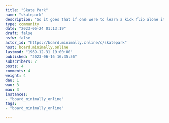 ```yaml
---
title: "Skate Park" 
name: "skatepark"
description: "So it goes that if one were to learn a kick flip alone it would take much longer than if they went to the skate park.This community is for asking questions, sharing recommendations and experiences, and helping each other figure things out and get stuff done."
type: community
date: "2023-06-24 01:13:19"
draft: false
nsfw: false
actor_id: "https://board.minimally.online/c/skatepark"
host: board.minimally.online
lastmod: "1969-12-31 19:00:00"
published: "2023-06-16 16:35:56"
subscribers: 2
posts: 4
comments: 4
weight: 4
dau: 1
wau: 3
mau: 3
instances:
- "board_minimally_online"
tags: 
- "board_minimally_online"

---
```


